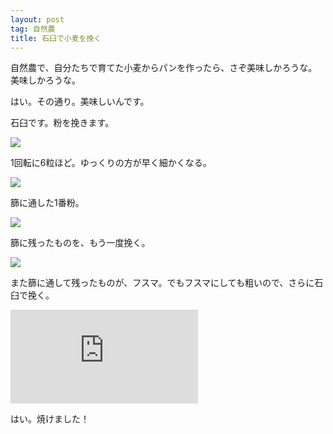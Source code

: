 ```yaml
---
layout: post
tag: 自然農
title: 石臼で小麦を挽く
---
```

自然農で、自分たちで育てた小麦からパンを作ったら、さぞ美味しかろうな。美味しかろうな。

はい。その通り。美味しいんです。

石臼です。粉を挽きます。

![](https://kobapan.com/p/_data/i/galleries/sizen-nou/usu4-sm.jpg)

1回転に6粒ほど。ゆっくりの方が早く細かくなる。

![](https://kobapan.com/p/_data/i/galleries/sizen-nou/usu3-sm.jpg)

篩に通した1番粉。

![](https://kobapan.com/p/_data/i/galleries/sizen-nou/usu2-sm.jpg)

篩に残ったものを、もう一度挽く。

![](https://kobapan.com/p/_data/i/galleries/sizen-nou/usu1-sm.jpg)

また篩に通して残ったものが、フスマ。でもフスマにしても粗いので、さらに石臼で挽く。

![](https://kobapan.com/p/i.php?/galleries/sizen-nou/2020-02-22_12.49.27-sm.jpg)

はい。焼けました！
